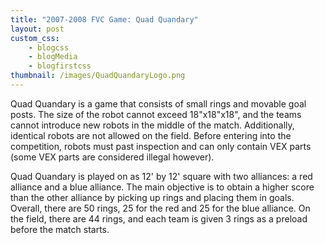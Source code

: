 ```yaml
--- 
title: "2007-2008 FVC Game: Quad Quandary"
layout: post
custom_css: 
    - blogcss
    - blogMedia
    - blogfirstcss
thumbnail: /images/QuadQuandaryLogo.png
---
```


Quad Quandary is a game that consists of small rings and movable goal posts. The size of the robot cannot exceed 18"x18"x18", and the teams cannot introduce new robots in the middle of the match. Additionally, identical robots are not allowed on the field. Before entering into the competition, robots must past inspection and can only contain VEX parts (some VEX parts are considered illegal however).

Quad Quandary is played on as 12' by 12' square with two alliances: a red alliance and a blue alliance. The main objective is to obtain a higher score than the other alliance by picking up rings and placing them in goals. Overall, there are 50 rings, 25 for the red and 25 for the blue alliance. On the field, there are 44 rings, and each team is given 3 rings as a preload before the match starts.
